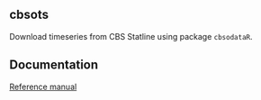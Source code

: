 ## cbsots

Download timeseries from CBS Statline using package `cbsodataR`.

## Documentation

[Reference manual](cbsots.pdf)

<!--
[Vignette](pkg/vignettes/cbsots.pdf)
-->
